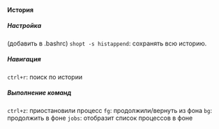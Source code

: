 #### История
##### Настройка
(добавить в .bashrc)
`shopt -s histappend`: сохранять всю историю. 

##### Навигация
`ctrl+r`: поиск по истории

#####  Выполнение команд
`ctrl+z`: приостановили процесс
`fg`: продолжили/вернуть из фона
`bg`: продолжить в фоне
`jobs`: отобразит список процессов в фоне